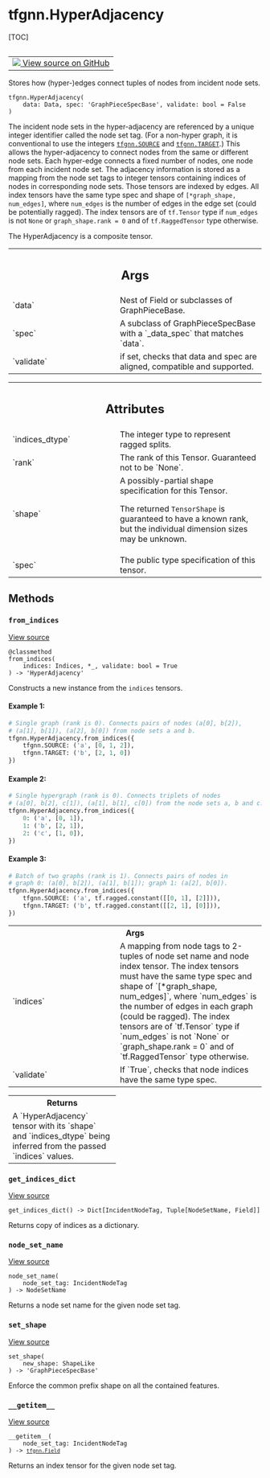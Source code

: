 # tfgnn.HyperAdjacency

[TOC]

<!-- Insert buttons and diff -->

<table class="tfo-notebook-buttons tfo-api nocontent" align="left">
<td>
  <a target="_blank" href="https://github.com/tensorflow/gnn/tree/master/tensorflow_gnn/graph/adjacency.py#L23-L167">
    <img src="https://www.tensorflow.org/images/GitHub-Mark-32px.png" />
    View source on GitHub
  </a>
</td>
</table>



Stores how (hyper-)edges connect tuples of nodes from incident node sets.

<pre class="devsite-click-to-copy prettyprint lang-py tfo-signature-link">
<code>tfgnn.HyperAdjacency(
    data: Data, spec: 'GraphPieceSpecBase', validate: bool = False
)
</code></pre>



<!-- Placeholder for "Used in" -->

The incident node sets in the hyper-adjacency are referenced by a unique
integer identifier called the node set tag. (For a non-hyper graph, it is
conventional to use the integers <a href="../tfgnn.md#SOURCE"><code>tfgnn.SOURCE</code></a> and <a href="../tfgnn.md#TARGET"><code>tfgnn.TARGET</code></a>.) This
allows the hyper-adjacency to connect nodes from the same or different node
sets. Each hyper-edge connects a fixed number of nodes, one node from each
incident node set. The adjacency information is stored as a mapping from the
node set tags to integer tensors containing indices of nodes in corresponding
node sets. Those tensors are indexed by edges. All index tensors have the same
type spec and shape of `[*graph_shape, num_edges]`, where `num_edges` is the
number of edges in the edge set (could be potentially ragged). The index
tensors are of `tf.Tensor` type if `num_edges` is not `None` or
`graph_shape.rank = 0` and of `tf.RaggedTensor` type otherwise.

The HyperAdjacency is a composite tensor.

<!-- Tabular view -->
 <table class="responsive fixed orange">
<colgroup><col width="214px"><col></colgroup>
<tr><th colspan="2"><h2 class="add-link">Args</h2></th></tr>

<tr>
<td>
`data`
</td>
<td>
Nest of Field or subclasses of GraphPieceBase.
</td>
</tr><tr>
<td>
`spec`
</td>
<td>
A subclass of GraphPieceSpecBase with a `_data_spec` that matches
`data`.
</td>
</tr><tr>
<td>
`validate`
</td>
<td>
if set, checks that data and spec are aligned, compatible and
supported.
</td>
</tr>
</table>





<!-- Tabular view -->
 <table class="responsive fixed orange">
<colgroup><col width="214px"><col></colgroup>
<tr><th colspan="2"><h2 class="add-link">Attributes</h2></th></tr>

<tr>
<td>
`indices_dtype`
</td>
<td>
The integer type to represent ragged splits.
</td>
</tr><tr>
<td>
`rank`
</td>
<td>
The rank of this Tensor. Guaranteed not to be `None`.
</td>
</tr><tr>
<td>
`shape`
</td>
<td>
A possibly-partial shape specification for this Tensor.

The returned `TensorShape` is guaranteed to have a known rank, but the
individual dimension sizes may be unknown.
</td>
</tr><tr>
<td>
`spec`
</td>
<td>
The public type specification of this tensor.
</td>
</tr>
</table>



## Methods

<h3 id="from_indices"><code>from_indices</code></h3>

<a target="_blank" class="external" href="https://github.com/tensorflow/gnn/tree/master/tensorflow_gnn/graph/adjacency.py#L43-L124">View source</a>

<pre class="devsite-click-to-copy prettyprint lang-py tfo-signature-link">
<code>@classmethod</code>
<code>from_indices(
    indices: Indices, *_, validate: bool = True
) -> 'HyperAdjacency'
</code></pre>

Constructs a new instance from the `indices` tensors.


#### Example 1:



```python
# Single graph (rank is 0). Connects pairs of nodes (a[0], b[2]),
# (a[1], b[1]), (a[2], b[0]) from node sets a and b.
tfgnn.HyperAdjacency.from_indices({
    tfgnn.SOURCE: ('a', [0, 1, 2]),
    tfgnn.TARGET: ('b', [2, 1, 0])
})
```

#### Example 2:



```python
# Single hypergraph (rank is 0). Connects triplets of nodes
# (a[0], b[2], c[1]), (a[1], b[1], c[0]) from the node sets a, b and c.
tfgnn.HyperAdjacency.from_indices({
    0: ('a', [0, 1]),
    1: ('b', [2, 1]),
    2: ('c', [1, 0]),
})
```

#### Example 3:



```python
# Batch of two graphs (rank is 1). Connects pairs of nodes in
# graph 0: (a[0], b[2]), (a[1], b[1]); graph 1: (a[2], b[0]).
tfgnn.HyperAdjacency.from_indices({
    tfgnn.SOURCE: ('a', tf.ragged.constant([[0, 1], [2]])),
    tfgnn.TARGET: ('b', tf.ragged.constant([[2, 1], [0]])),
})
```

<!-- Tabular view -->
 <table class="responsive fixed orange">
<colgroup><col width="214px"><col></colgroup>
<tr><th colspan="2">Args</th></tr>

<tr>
<td>
`indices`
</td>
<td>
A mapping from node tags to 2-tuples of node set name and node
index tensor. The index tensors must have the same type spec and shape
of `[*graph_shape, num_edges]`, where `num_edges` is the number of edges
in each graph (could be ragged). The index tensors are of `tf.Tensor`
type if `num_edges` is not `None` or `graph_shape.rank = 0` and of
`tf.RaggedTensor` type otherwise.
</td>
</tr><tr>
<td>
`validate`
</td>
<td>
If `True`, checks that node indices have the same type spec.
</td>
</tr>
</table>



<!-- Tabular view -->
 <table class="responsive fixed orange">
<colgroup><col width="214px"><col></colgroup>
<tr><th colspan="2">Returns</th></tr>
<tr class="alt">
<td colspan="2">
A `HyperAdjacency` tensor with its `shape` and `indices_dtype` being
inferred from the passed `indices` values.
</td>
</tr>

</table>



<h3 id="get_indices_dict"><code>get_indices_dict</code></h3>

<a target="_blank" class="external" href="https://github.com/tensorflow/gnn/tree/master/tensorflow_gnn/graph/adjacency.py#L134-L141">View source</a>

<pre class="devsite-click-to-copy prettyprint lang-py tfo-signature-link">
<code>get_indices_dict() -> Dict[IncidentNodeTag, Tuple[NodeSetName, Field]]
</code></pre>

Returns copy of indices as a dictionary.


<h3 id="node_set_name"><code>node_set_name</code></h3>

<a target="_blank" class="external" href="https://github.com/tensorflow/gnn/tree/master/tensorflow_gnn/graph/adjacency.py#L130-L132">View source</a>

<pre class="devsite-click-to-copy prettyprint lang-py tfo-signature-link">
<code>node_set_name(
    node_set_tag: IncidentNodeTag
) -> NodeSetName
</code></pre>

Returns a node set name for the given node set tag.


<h3 id="set_shape"><code>set_shape</code></h3>

<a target="_blank" class="external" href="https://github.com/tensorflow/gnn/tree/master/tensorflow_gnn/graph/graph_piece.py#L290-L296">View source</a>

<pre class="devsite-click-to-copy prettyprint lang-py tfo-signature-link">
<code>set_shape(
    new_shape: ShapeLike
) -> 'GraphPieceSpecBase'
</code></pre>

Enforce the common prefix shape on all the contained features.


<h3 id="__getitem__"><code>__getitem__</code></h3>

<a target="_blank" class="external" href="https://github.com/tensorflow/gnn/tree/master/tensorflow_gnn/graph/adjacency.py#L126-L128">View source</a>

<pre class="devsite-click-to-copy prettyprint lang-py tfo-signature-link">
<code>__getitem__(
    node_set_tag: IncidentNodeTag
) -> <a href="../tfgnn/Field.md"><code>tfgnn.Field</code></a>
</code></pre>

Returns an index tensor for the given node set tag.




